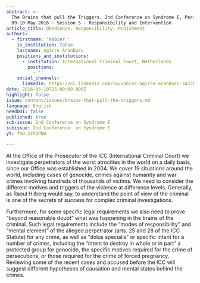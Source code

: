 ```yaml
---
abstract: >-
  The Brains that pull the Triggers. 2nd Conference on Syndrome E, Paris IAS,
  09-10 May 2016 - Session 5 - Responsibility and Intervention
article_title: Obedience, Responsibility, Punishment
authors:
  - firstname: 'Xabier '
    is_institution: false
    lastname: Agirre Aranburu
    positions_and_institutions:
      - institution: International Criminal Court, Netherlands
        positions:
          - ''
    social_channels:
      linkedin: https://nl.linkedin.com/in/xabier-agirre-aranburu-3a3389a
date: 2016-05-10T15:00:00.000Z
highlight: false
issue: content/issues/brains-that-pull-the-triggers.md
language: English
needDOI: false
published: true
sub-issue: 2nd Conference on Syndrome E
subissue: 2nd Conference  on Syndrome E
yt: fm0_SzVQPNU

---
```


At the Office of the Prosecutor of the ICC (International Criminal Court) we investigate perpetrators of the worst atrocities in the world on a daily basis, since our Office was established in 2004. We cover 19 situations around the world, including cases of genocide, crimes against humanity and war crimes involving hundreds of thousands of victims. We need to consider the different motives and triggers of the violence at difference levels. Generally, as Raoul Hilberg would say, to understand the point of view of the criminal is one of the secrets of success for complex criminal investigations. 

Furthermore, for some specific legal requirements we also need to prove “beyond reasonable doubt” what was happening in the brains of the criminal. Such legal requirements include the “modes of responsibility” and “mental element” of the alleged perpetrator (arts. 25 and 28 of the ICC Statute) for any crime, as well as “dolus specialis” or specific intent for a number of crimes, including the “intent to destroy in whole or in part” a protected group for genocide, the specific motives required for the crime of persecutions, or those required for the crime of forced pregnancy. Reviewing some of the recent cases and accused before the ICC will suggest different hypotheses of causation and mental states behind the crimes.

<Youtube yt="fm0_SzVQPNU" caption="Obedience, Responsibility, Punishment"></Youtube>